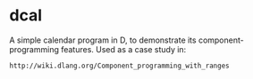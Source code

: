 dcal
====

A simple calendar program in D, to demonstrate its component-programming
features. Used as a case study in:

	http://wiki.dlang.org/Component_programming_with_ranges

